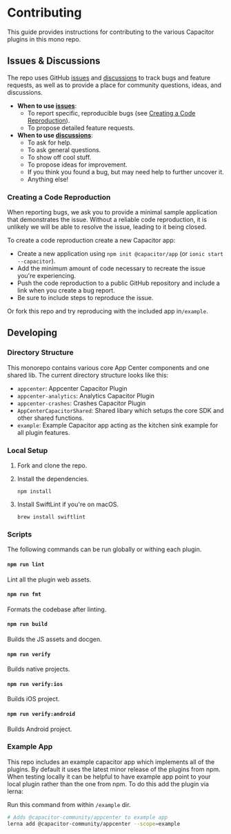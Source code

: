 # Contributing

This guide provides instructions for contributing to the various Capacitor plugins in this mono repo.

## Issues & Discussions

The repo uses GitHub [issues](https://github.com/capacitor-community/appcenter-sdk-capacitor/issues) and [discussions](https://github.com/capacitor-community/appcenter-sdk-capacitor/discussions) to track bugs and feature requests, as well as to provide a place for community questions, ideas, and discussions.

* **When to use [issues](https://github.com/capacitor-community/appcenter-sdk-capacitor/issues)**:
    * To report specific, reproducible bugs (see [Creating a Code Reproduction](#creating-a-code-reproduction)).
    * To propose detailed feature requests.
* **When to use [discussions](https://github.com/capacitor-community/appcenter-sdk-capacitor/discussions)**:
    * To ask for help.
    * To ask general questions.
    * To show off cool stuff.
    * To propose ideas for improvement.
    * If you think you found a bug, but may need help to further uncover it.
    * Anything else!

### Creating a Code Reproduction

When reporting bugs, we ask you to provide a minimal sample application that demonstrates the issue. Without a reliable code reproduction, it is unlikely we will be able to resolve the issue, leading to it being closed.

To create a code reproduction create a new Capacitor app:

* Create a new application using `npm init @capacitor/app` (or `ionic start --capacitor`).
* Add the minimum amount of code necessary to recreate the issue you're experiencing.
* Push the code reproduction to a public GitHub repository and include a link when you create a bug report.
* Be sure to include steps to reproduce the issue.

Or fork this repo and try reproducing with the included app in`/example`.

## Developing

### Directory Structure

This monorepo contains various core App Center components and one shared lib. The current directory structure looks like this:

* `appcenter`: Appcenter Capacitor Plugin
* `appcenter-analytics`: Analytics Capacitor Plugin
* `appcenter-crashes`: Crashes Capacitor Plugin
* `AppCenterCapacitorShared`: Shared libary which setups the core SDK and other shared functions.
* `example`: Example Capacitor app acting as the kitchen sink example for all plugin features.

### Local Setup

1. Fork and clone the repo.
1. Install the dependencies.

    ```shell
    npm install
    ```

1. Install SwiftLint if you're on macOS.

    ```shell
    brew install swiftlint
    ```

### Scripts

The following commands can be run globally or withing each plugin.

#### `npm run lint`
Lint all the plugin web assets.

#### `npm run fmt`
Formats the codebase after linting.

#### `npm run build`
Builds the JS assets and docgen.

#### `npm run verify`
Builds native projects.

#### `npm run verify:ios`
Builds iOS project.

#### `npm run verify:android`
Builds Android project.

### Example App
This repo includes an example capacitor app which implements all of the plugins. By default it uses the latest minor release of the plugins from npm. When testing locally it can be helpful to have example app point to your local plugin rather than the one from npm. To do this add the plugin via lerna:

Run this command from within `/example` dir.

```bash
# Adds @capacitor-community/appcenter to example app
lerna add @capacitor-community/appcenter --scope=example
```

